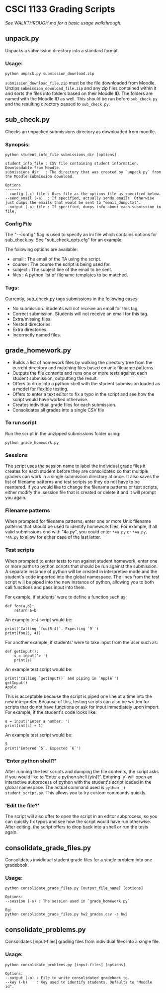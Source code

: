 # CSCI 1133 Grading Scripts

*See WALKTHROUGH.md for a basic usage walkthrough.*

## unpack.py

Unpacks a submission directory into a standard format.

### Usage:
    python unpack.py submission_download.zip

`submission_download_file.zip` must be the file downloaded from Moodle. Unzips `submission_download_file.zip` and any zip files contained within it and sorts the files into folders based on their Moodle ID. The folders are named with the Moodle ID as well. This should be run before `sub_check.py` and the resulting directory passed to `sub_check.py`.

## sub_check.py

Checks an unpacked submissions directory as downloaded from moodle. 

### Synopsis:
    python student_info_file submissions_dir [options]

    student_info_file : CSV file containing student information. Downloadable from Moodle.
    submissions_dir   : The directory that was created by `unpack.py` from the Moodle submission download.

    Options
    -------
    --config (-c) file : Uses file as the options file as specified below. 
    --send_email (-e)  : If specified, actually sends emails. Otherwise just dumps the emails that would be sent to "email_dump.txt".
    --output (-o) file : If specified, dumps info about each submission to file.

### Config File
The "--config" flag is used to specify an ini file which contains options for sub\_check.py. See "sub\_check\_opts.cfg" for an example.

The following options are available:
* email : The email of the TA using the script.
* course : The course the script is being used for.
* subject : The subject line of the email to be sent.
* files : A python list of filename templates to be matched. 

### Tags:
Currently, sub\_check.py tags submissions in the following cases:
* No submission. Students will not receive an email for this tag.
* Correct submission. Students will not receive an email for this tag.
* Extra/missing files.
* Nested directories.
* Extra directories.
* Incorrectly named files.

## grade_homework.py

* Builds a list of homework files by walking the directory tree from the current directory
and matching files based on unix filename patterns.
* Outputs the file contents and runs one or more tests against each student submission,
outputting the result.
* Offers to drop into a python shell with the student submission loaded as a model for
flexible testing.
* Offers to enter a text editor to fix a typo in the script and see how the script would
have worked otherwise.
* Creates individual grade files for each submission.
* Consolidates all grades into a single CSV file

### To run script

Run the script in the unzipped submissions folder using:

    python grade_homework.py 

### Sessions
The script uses the session name to label the individual grade files it creates
for each student before they are consolidated so that multiple graders can work
in a single submission directory at once. It also saves the list of filename 
patterns and test scripts so they do not have to be reentered. If you would like
to change the filename patterns or test scripts, either modify the .session file 
that is created or delete it and it will prompt you again.

### Filename patterns
When prompted for filename patterns, enter one or more Unix filename patterns 
that should be used to identify homework files. For example, if all valid 
submissions end with "4a.py", you could enter `*4a.py` or `*4a.py, *4A.py` to
allow for either case of the last letter.

### Test scripts
When prompted to enter tests to run against student homework, enter one or more
paths to python scripts that should be run against the submission. A separate
instance of python will be created in interpretive mode and the student's code 
imported into the global namespace. The lines from the test script will be piped
into the new instance of python, allowing you to both call functions and pass
input into them.

For example, if students' were to define a function such as:

    def foo(a,b):
        return a+b

An example test script would be:

    print('Calling `foo(5,4)`. Expecting `9`')
    print(foo(5, 4))

For another example, if students' were to take input from the user such as:
    
    def getInput():
        s = input('> ')
        print(s)

An example test script would be:

    print('Calling `getInput()` and piping in `Apple`')
    getInput()
    Apple

This is acceptable because the script is piped one line at a time into the new
interpreter. Because of this, testing scripts can also be written for scripts
that do not have functions or ask for input immediately upon import. For example, 
if the student's code looks like:

    s = input('Enter a number: ')
    print(int(s) + 1)

An example test script would be:

    5
    print('Entered `5`. Expected `6`')
     
### 'Enter python shell?'
After running the test scripts and dumping the file contents, the script asks if
you would like to 'Enter a python shell (y/n)?'. Entering 'y' will open an interactive
subprocess of python with the student's script loaded in the global namespace. 
The actual command used is `python -i student_script.py`. This allows you to 
try custom commands quickly.

### 'Edit the file?'
The script will also offer to open the script in an editor subprocess, so you can
quickly fix typos and see how the script would have run otherwise. After editing,
the script offers to drop back into a shell or run the tests again.

## consolidate_grade_files.py

Consolidates invididual student grade files for a single problem into one gradebook.

### Usage:

    python consolidate_grade_files.py [output_file_name] [options]

    Options:
    --session (-s) : The session used in `grade_homework.py`

    Eg:
    python consolidate_grade_files.py hw2_grades.csv -s hw2

## consolidate_problems.py

Consolidates [input-files] grading files from individual files into a single file. 

### Usage:

    python consolidate_problems.py [input-files] [options]

    Options:
    --output (-o) : File to write consolidated gradebook to.
    --key (-k)    : Key used to identify students. Defaults to "Moodle id".
